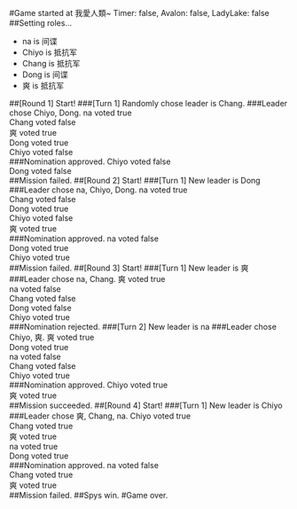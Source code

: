 #Game started at 我愛人類~
Timer: false, Avalon: false, LadyLake: false
##Setting roles...
+ na is 间谍
+ Chiyo is 抵抗军
+ Chang is 抵抗军
+ Dong is 间谍
+ 爽 is 抵抗军


##[Round 1] Start!
###[Turn 1] Randomly chose leader is Chang.
###Leader chose Chiyo, Dong.
na voted true  
Chang voted false  
爽 voted true  
Dong voted true  
Chiyo voted false  
###Nomination approved.
Chiyo voted false  
Dong voted false  
##Mission failed.
##[Round 2] Start!
###[Turn 1] New leader is Dong
###Leader chose na, Chiyo, Dong.
na voted true  
Chang voted false  
Dong voted true  
Chiyo voted false  
爽 voted true  
###Nomination approved.
na voted false  
Dong voted true  
Chiyo voted true  
##Mission failed.
##[Round 3] Start!
###[Turn 1] New leader is 爽
###Leader chose na, Chang.
爽 voted true  
na voted false  
Chang voted false  
Dong voted false  
Chiyo voted true  
###Nomination rejected.
###[Turn 2] New leader is na
###Leader chose Chiyo, 爽.
爽 voted true  
Dong voted true  
na voted false  
Chang voted false  
Chiyo voted true  
###Nomination approved.
Chiyo voted true  
爽 voted true  
##Mission succeeded.
##[Round 4] Start!
###[Turn 1] New leader is Chiyo
###Leader chose 爽, Chang, na.
Chiyo voted true  
Chang voted true  
爽 voted true  
na voted true  
Dong voted true  
###Nomination approved.
na voted false  
Chang voted true  
爽 voted true  
##Mission failed.
##Spys win.
#Game over.